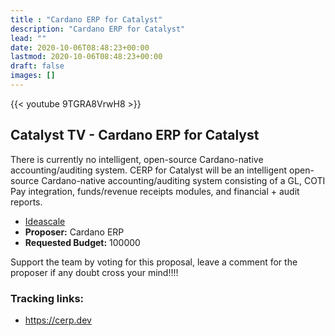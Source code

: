 ```yaml
---
title : "Cardano ERP for Catalyst"
description: "Cardano ERP for Catalyst"
lead: ""
date: 2020-10-06T08:48:23+00:00
lastmod: 2020-10-06T08:48:23+00:00
draft: false
images: []
---
```


{{<  youtube 9TGRA8VrwH8 >}}

## Catalyst TV - Cardano ERP for Catalyst

There is currently no intelligent, open-source Cardano-native accounting/auditing system. CERP for Catalyst will be an intelligent open-source Cardano-native accounting/auditing system consisting of a GL, COTI Pay integration, funds/revenue receipts modules, and financial + audit reports.

- [Ideascale](https://cardano.ideascale.com/c/idea/417654)
- **Proposer:** Cardano ERP
- **Requested Budget:** 100000

Support the team by voting for this proposal, leave a comment for the proposer if any doubt cross your mind!!!!

### Tracking links:

- <https://cerp.dev>



